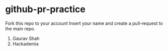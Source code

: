 # github-pr-practice
Fork this repo to your account
Insert your name and create a pull-request to the main repo.

1. Gaurav Shah
2. Hackademia
